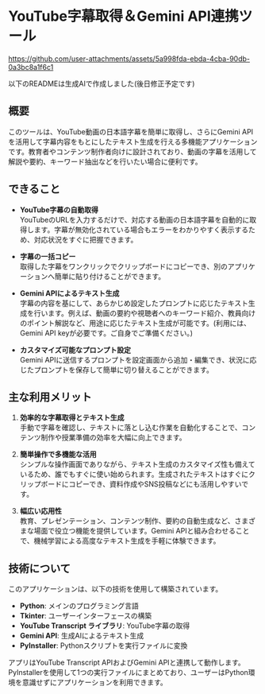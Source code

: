# YouTube字幕取得＆Gemini API連携ツール

https://github.com/user-attachments/assets/5a998fda-ebda-4cba-90db-0a3bc8a1f6c1

以下のREADMEは生成AIで作成しました(後日修正予定です)

## 概要

このツールは、YouTube動画の日本語字幕を簡単に取得し、さらにGemini APIを活用して字幕内容をもとにしたテキスト生成を行える多機能アプリケーションです。教育者やコンテンツ制作者向けに設計されており、動画の字幕を活用して解説や要約、キーワード抽出などを行いたい場合に便利です。

## できること

- **YouTube字幕の自動取得**  
  YouTubeのURLを入力するだけで、対応する動画の日本語字幕を自動的に取得します。字幕が無効化されている場合もエラーをわかりやすく表示するため、対応状況をすぐに把握できます。

- **字幕の一括コピー**  
  取得した字幕をワンクリックでクリップボードにコピーでき、別のアプリケーションへ簡単に貼り付けることができます。

- **Gemini APIによるテキスト生成**  
  字幕の内容を基にして、あらかじめ設定したプロンプトに応じたテキスト生成を行います。例えば、動画の要約や視聴者へのキーワード紹介、教員向けのポイント解説など、用途に応じたテキスト生成が可能です。(利用には、Gemini API keyが必要です。ご自身でご準備ください。)

- **カスタマイズ可能なプロンプト設定**  
  Gemini APIに送信するプロンプトを設定画面から追加・編集でき、状況に応じたプロンプトを保存して簡単に切り替えることができます。

## 主な利用メリット

1. **効率的な字幕取得とテキスト生成**  
   手動で字幕を確認し、テキストに落とし込む作業を自動化することで、コンテンツ制作や授業準備の効率を大幅に向上できます。

2. **簡単操作で多機能な活用**  
   シンプルな操作画面でありながら、テキスト生成のカスタマイズ性も備えているため、誰でもすぐに使い始められます。生成されたテキストはすぐにクリップボードにコピーでき、資料作成やSNS投稿などにも活用しやすいです。

3. **幅広い応用性**  
   教育、プレゼンテーション、コンテンツ制作、要約の自動生成など、さまざまな場面で役立つ機能を提供しています。Gemini APIと組み合わせることで、機械学習による高度なテキスト生成を手軽に体験できます。

## 技術について

このアプリケーションは、以下の技術を使用して構築されています。

- **Python**: メインのプログラミング言語
- **Tkinter**: ユーザーインターフェースの構築
- **YouTube Transcript ライブラリ**: YouTube字幕の取得
- **Gemini API**: 生成AIによるテキスト生成
- **PyInstaller**: Pythonスクリプトを実行ファイルに変換

アプリはYouTube Transcript APIおよびGemini APIと連携して動作します。PyInstallerを使用して1つの実行ファイルにまとめており、ユーザーはPython環境を意識せずにアプリケーションを利用できます。
